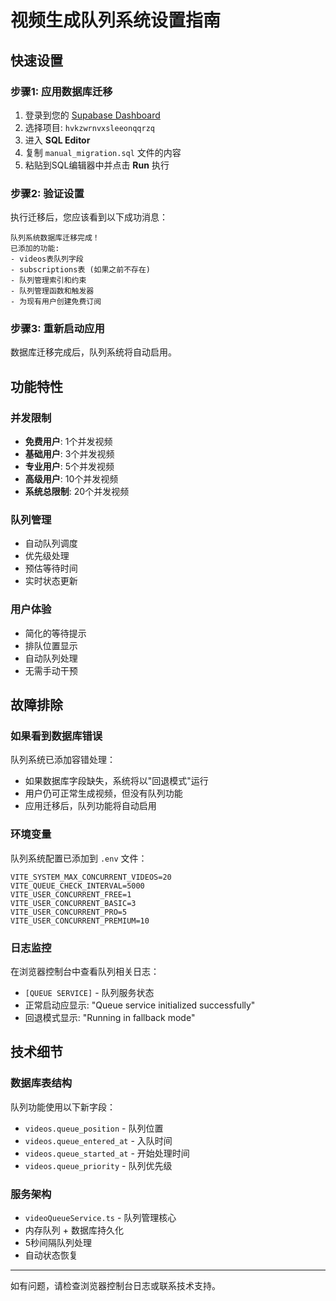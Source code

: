 # 视频生成队列系统设置指南

## 快速设置

### 步骤1: 应用数据库迁移

1. 登录到您的 [Supabase Dashboard](https://app.supabase.com)
2. 选择项目: `hvkzwrnvxsleeonqqrzq`
3. 进入 **SQL Editor**
4. 复制 `manual_migration.sql` 文件的内容
5. 粘贴到SQL编辑器中并点击 **Run** 执行

### 步骤2: 验证设置

执行迁移后，您应该看到以下成功消息：
```
队列系统数据库迁移完成！
已添加的功能:
- videos表队列字段
- subscriptions表 (如果之前不存在)
- 队列管理索引和约束
- 队列管理函数和触发器
- 为现有用户创建免费订阅
```

### 步骤3: 重新启动应用

数据库迁移完成后，队列系统将自动启用。

## 功能特性

### 并发限制
- **免费用户**: 1个并发视频
- **基础用户**: 3个并发视频  
- **专业用户**: 5个并发视频
- **高级用户**: 10个并发视频
- **系统总限制**: 20个并发视频

### 队列管理
- 自动队列调度
- 优先级处理
- 预估等待时间
- 实时状态更新

### 用户体验
- 简化的等待提示
- 排队位置显示
- 自动队列处理
- 无需手动干预

## 故障排除

### 如果看到数据库错误

队列系统已添加容错处理：
- 如果数据库字段缺失，系统将以"回退模式"运行
- 用户仍可正常生成视频，但没有队列功能
- 应用迁移后，队列功能将自动启用

### 环境变量

队列系统配置已添加到 `.env` 文件：
```env
VITE_SYSTEM_MAX_CONCURRENT_VIDEOS=20
VITE_QUEUE_CHECK_INTERVAL=5000
VITE_USER_CONCURRENT_FREE=1
VITE_USER_CONCURRENT_BASIC=3
VITE_USER_CONCURRENT_PRO=5
VITE_USER_CONCURRENT_PREMIUM=10
```

### 日志监控

在浏览器控制台中查看队列相关日志：
- `[QUEUE SERVICE]` - 队列服务状态
- 正常启动应显示: "Queue service initialized successfully"
- 回退模式显示: "Running in fallback mode"

## 技术细节

### 数据库表结构

队列功能使用以下新字段：
- `videos.queue_position` - 队列位置
- `videos.queue_entered_at` - 入队时间
- `videos.queue_started_at` - 开始处理时间
- `videos.queue_priority` - 队列优先级

### 服务架构

- `videoQueueService.ts` - 队列管理核心
- 内存队列 + 数据库持久化
- 5秒间隔队列处理
- 自动状态恢复

---

如有问题，请检查浏览器控制台日志或联系技术支持。